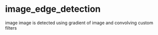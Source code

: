 # image_edge_detection
image image is detected using gradient of image and convolving custom filters
